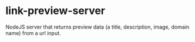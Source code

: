 # link-preview-server
NodeJS server that returns preview data (a title, description, image, domain name) from a url input.
